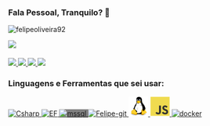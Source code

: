 ### Fala Pessoal, Tranquilo? 👋

<p align="left">
  <img src="https://komarev.com/ghpvc/?username=felipeoliveira92&label=Profile%20views&color=0e75b6&style=flat" alt="felipeoliveira92" /></p>

<div>
  <img height="180em" src="https://github-readme-stats.vercel.app/api/top-langs/?username=felipeoliveira92&layout=compact&langs_count=7&theme=dracula"/>
</div>  

<div>
  </br>
  <a href="https://instagram.com/_felipe.rabelo" target="_blank">
    <img src="https://img.shields.io/badge/-Instagram-%23E4405F?style=for-the-badge&logo=instagram&logoColor=white" target="_blank">
  </a>  
  <a href="https://discord.gg/felipe rabelo#6853" target="_blank">
   <img src="https://img.shields.io/badge/Discord-7289DA?style=for-the-badge&logo=discord&logoColor=white" target="_blank">
  </a> 
  <a href = "mailto:feliperabelo.oliveira@gmail.com">
    <img src="https://img.shields.io/badge/-Gmail-%23333?style=for-the-badge&logo=gmail&logoColor=white" target="_blank">
  </a>
  <a href="https://www.linkedin.com/in/felipe-oliveira-fatec" target="_blank">
    <img src="https://img.shields.io/badge/-LinkedIn-%230077B5?style=for-the-badge&logo=linkedin&logoColor=white" target="_blank">
  </a>
</div>

<h3 align="left">Linguagens e Ferramentas que sei usar:</h3>

<a href="" target="_blank">
  <img src="https://static.cdnlogo.com/logos/c/27/c.svg" alt="Csharp" width="40" height="40"/>
</a>
<a href="" target="_blank">
  <img src="https://miro.medium.com/max/480/1*T-y7eiy0pc4vb0-6aGfIbQ.png" alt="EF" width="50" height="40"/>
</a>
<a href="https://www.microsoft.com/en-us/sql-server" target="_blank" style="background-color: grey;">
  <img src="https://www.cdnlogo.com/logos/m/21/microsoft-sql-server.svg" alt="mssql" width="40" height="50">
</a>
<a href="https://github.com/felipeoliveira92/felipeoliveira92" target="_blank">
  <img alt="Felipe-git" height="40" width="40" src="https://cdn.jsdelivr.net/gh/devicons/devicon/icons/git/git-original.svg">
</a> 
<a href="https://www.linux.org/" target="_blank">
  <img src="https://raw.githubusercontent.com/devicons/devicon/master/icons/linux/linux-original.svg" alt="linux" width="40" height="40"/>
</a>
<a href="https://developer.mozilla.org/en-US/docs/Web/JavaScript" target="_blank">
  <img src="https://raw.githubusercontent.com/devicons/devicon/master/icons/javascript/javascript-original.svg" alt="javascript" width="40" height="40"/>
</a>
<a href="https://docker.com" target="_blank">
  <img src="https://cdn.jsdelivr.net/gh/devicons/devicon/icons/docker/docker-original.svg" alt="docker" width="70" height="50"/>
</a>
